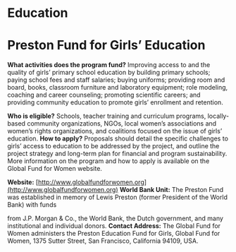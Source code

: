 # Education

# Preston Fund for Girls’ Education

**What activities does the program fund?** Improving access to
and the quality of girls’ primary school education by building
primary schools; paying school fees and staff salaries; buying
uniforms; providing room and board, books, classroom furniture
and laboratory equipment; role modeling, coaching and career
counseling; promoting scientific careers; and providing community
education to promote girls’ enrollment and retention.

**Who is eligible?** Schools, teacher training and curriculum
programs, locally-based community organizations, NGOs, local
women’s associations and women’s rights organizations, and
coalitions focused on the issue of girls’ education.
**How to apply?** Proposals should detail the specific challenges to
girls’ access to education to be addressed by the project, and outline
the project strategy and long-term plan for financial and program
sustainability. More information on the program and how to apply is
available on the Global Fund for Women website.

**Website:** [http://www.globalfundforwomen.org](http://www.globalfundforwomen.org)
**World Bank Unit:** The Preston Fund was established in memory
of Lewis Preston (former President of the World Bank) with funds


from J.P. Morgan & Co., the World Bank, the Dutch government,
and many institutional and individual donors.
**Contact Address:** The Global Fund for Women administers the
Preston Education Fund for Girls, Global Fund for Women, 1375
Sutter Street, San Francisco, California 94109, USA.
